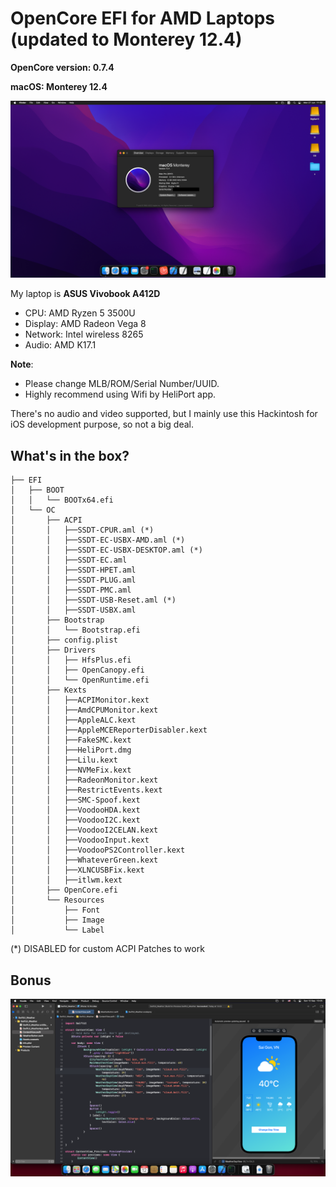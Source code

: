 # OpenCore EFI for AMD Laptops (updated to Monterey 12.4)

**OpenCore version: 0.7.4**

**macOS: Monterey 12.4**

![Monterey 12.4 Overview](images/monterey.png)

My laptop is **ASUS Vivobook A412D**
- CPU: AMD Ryzen 5 3500U
- Display: AMD Radeon Vega 8
- Network: Intel wireless 8265
- Audio: AMD K17.1

**Note**: 
- Please change MLB/ROM/Serial Number/UUID.
- Highly recommend using Wifi by HeliPort app.

There's no audio and video supported, but I mainly use this Hackintosh for iOS development purpose, so not a big deal.

## What's in the box?
```
├── EFI
│   ├── BOOT
│   │   └── BOOTx64.efi
│   └── OC
│       ├── ACPI
│       │   ├──SSDT-CPUR.aml (*)
│       │   ├──SSDT-EC-USBX-AMD.aml (*)
│       │   ├──SSDT-EC-USBX-DESKTOP.aml (*)
│       │   ├──SSDT-EC.aml
│       │   ├──SSDT-HPET.aml
│       │   ├──SSDT-PLUG.aml
│       │   ├──SSDT-PMC.aml
│       │   ├──SSDT-USB-Reset.aml (*)
│       │   ├──SSDT-USBX.aml
│       ├── Bootstrap
│       │   └── Bootstrap.efi
│       ├── config.plist
│       ├── Drivers
│       │   ├── HfsPlus.efi
│       │   ├── OpenCanopy.efi
│       │   └── OpenRuntime.efi
│       ├── Kexts
│       │   ├──ACPIMonitor.kext
│       │   ├──AmdCPUMonitor.kext
│       │   ├──AppleALC.kext
│       │   ├──AppleMCEReporterDisabler.kext
│       │   ├──FakeSMC.kext
│       │   ├──HeliPort.dmg
│       │   ├──Lilu.kext
│       │   ├──NVMeFix.kext
│       │   ├──RadeonMonitor.kext
│       │   ├──RestrictEvents.kext
│       │   ├──SMC-Spoof.kext
│       │   ├──VoodooHDA.kext
│       │   ├──VoodooI2C.kext
│       │   ├──VoodooI2CELAN.kext
│       │   ├──VoodooInput.kext
│       │   ├──VoodooPS2Controller.kext
│       │   ├──WhateverGreen.kext
│       │   ├──XLNCUSBFix.kext
│       │   ├──itlwm.kext
│       ├── OpenCore.efi
│       └── Resources
│           ├── Font
│           ├── Image
│           └── Label

```
(*) DISABLED for custom ACPI Patches to work
## Bonus
![A SwiftUI App](images/app.png)
